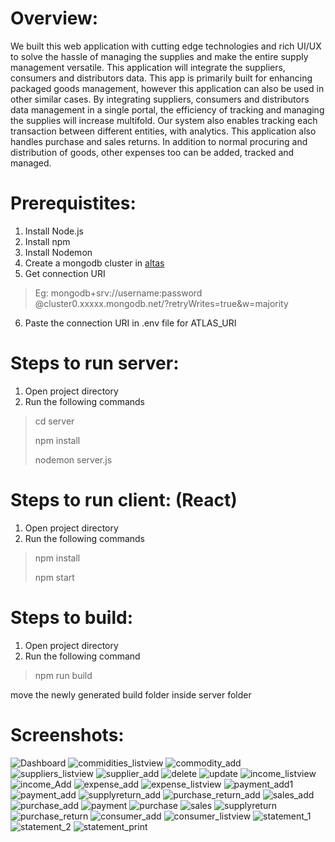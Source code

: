 # Overview:
<p>We built this web application with cutting edge technologies and rich UI/UX to solve the hassle of managing the supplies and make the entire supply management versatile. This application will integrate the suppliers, consumers and distributors data. This app is primarily built for enhancing packaged goods management, however this application can also be used in other similar cases. By integrating suppliers, consumers and distributors data management in a single portal, the efficiency of tracking and managing the supplies will increase multifold. Our system also enables tracking each transaction between different entities, with analytics. This application also handles purchase and sales returns. In addition to normal procuring and distribution of goods, other expenses too can be added, tracked and managed.</p>

# Prerequistites:
1. Install Node.js
2. Install npm
3. Install Nodemon
4. Create a mongodb cluster in [altas](https://cloud.mongodb.com/) 
5. Get connection URI
> Eg: mongodb+srv://username:password @cluster0.xxxxx.mongodb.net/?retryWrites=true&w=majority
6. Paste the connection URI in .env file for ATLAS_URI

# Steps to run server:
1. Open project directory
2. Run the following commands
  > cd server
  >
  > npm install
  >
  > nodemon server.js
  
# Steps to run client: (React)
1. Open project directory
2. Run the following commands
  > npm install
  > 
  > npm start

# Steps to build:
1. Open project directory
2. Run the following command
  > npm run build 

move the newly generated build folder inside server folder

# Screenshots:
![Dashboard](https://user-images.githubusercontent.com/29522653/174951183-c2034f99-9934-46d7-ba71-4e630ad7dc97.png)
![commidities_listview](https://user-images.githubusercontent.com/29522653/174951178-d548c34a-eee8-4bc6-bb53-c69d069b9e0f.png)
![commodity_add](https://user-images.githubusercontent.com/29522653/174951176-6948e915-861d-40e1-a43d-f3787be7cbb8.png)
![suppliers_listview](https://user-images.githubusercontent.com/29522653/174951174-37153eb5-8cb3-44c9-ae4e-29a42eadbd21.png)
![supplier_add](https://user-images.githubusercontent.com/29522653/174951170-a47ef791-4e24-4b1b-9ece-2d7082008173.png)
![delete](https://user-images.githubusercontent.com/29522653/174951102-9bfa3d53-d8ba-471f-b086-6d6ff383480c.png)
![update](https://user-images.githubusercontent.com/29522653/174951107-44597058-813c-4281-876a-fb5d7de1c8fe.png)
![income_listview](https://user-images.githubusercontent.com/29522653/174951118-53a364a2-7670-4968-9139-48780ae244f7.png)
![income_Add](https://user-images.githubusercontent.com/29522653/174951124-5a18b591-561c-448a-8999-fb9f14767e50.png)
![expense_add](https://user-images.githubusercontent.com/29522653/174951129-65bfc3bb-fd1a-4aa5-9740-364028f82e10.png)
![expense_listview](https://user-images.githubusercontent.com/29522653/174951131-ef9760b7-5125-4eea-9ca1-7cc7c4bf7b59.png)
![payment_add1](https://user-images.githubusercontent.com/29522653/174951133-e889d684-852d-4ed8-96c9-6f915a0aa520.png)
![payment_add](https://user-images.githubusercontent.com/29522653/174951134-8eb03144-7a5e-4a74-8ab1-fa7584b50824.png)
![supplyreturn_add](https://user-images.githubusercontent.com/29522653/174951137-eb8faff0-66d0-4dbf-a121-1b05313fec61.png)
![purchase_return_add](https://user-images.githubusercontent.com/29522653/174951140-0aaeb95c-b222-486a-b5b1-aa9c4ae1a56f.png)
![sales_add](https://user-images.githubusercontent.com/29522653/174951141-e56a15b7-2588-4d19-b334-ac7f02c7f21c.png)
![purchase_add](https://user-images.githubusercontent.com/29522653/174951144-e9478d8e-e4cd-48da-bd3c-d9705305cd3d.png)
![payment](https://user-images.githubusercontent.com/29522653/174951147-d3cbf7ed-f84c-4a61-87a7-77d4b9987edf.png)
![purchase](https://user-images.githubusercontent.com/29522653/174951148-842b7fe6-12ac-4019-9bc3-08209d6b683f.png)
![sales](https://user-images.githubusercontent.com/29522653/174951151-fa901c0c-1569-4e23-95cb-55d9b1bcb232.png)
![supplyreturn](https://user-images.githubusercontent.com/29522653/174951157-b5f650ea-abe0-4f27-83d1-fd111bfcb479.png)
![purchase_return](https://user-images.githubusercontent.com/29522653/174951160-5b90978b-be57-43d5-b048-c968f5ef63c3.png)
![consumer_add](https://user-images.githubusercontent.com/29522653/174951161-544707ad-0ec6-4059-915e-d819dc78d85a.png)
![consumer_listview](https://user-images.githubusercontent.com/29522653/174951165-b2bc9cbe-081b-4c66-929d-57d7aef43b87.png)
![statement_1](https://user-images.githubusercontent.com/29522653/174951115-5af26619-132a-4cc5-83f0-c349c1126930.png)
![statement_2](https://user-images.githubusercontent.com/29522653/174951113-10408f13-2730-4b03-abc2-ebbe7cd833b4.png)
![statement_print](https://user-images.githubusercontent.com/29522653/174951110-e06d85d5-11fb-4bfc-8b02-28fc882accc8.png)
